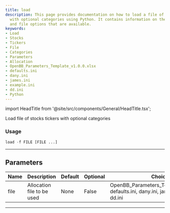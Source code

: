 ```yaml
---
title: load
description: This page provides documentation on how to load a file of stocks tickers
  with optional categories using Python. It contains information on the parameters
  and file options that are available.
keywords:
- Load
- Stocks
- Tickers
- File
- Categories
- Parameters
- Allocation
- OpenBB_Parameters_Template_v1.0.0.xlsx
- defaults.ini
- dany.ini
- james.ini
- example.ini
- dd.ini
- Python
---
```


import HeadTitle from '@site/src/components/General/HeadTitle.tsx';

<HeadTitle title="load - Po - Portfolio - Reference | OpenBB Terminal Docs" />

Load file of stocks tickers with optional categories

### Usage

```python
load -f FILE [FILE ...]
```

---

## Parameters

| Name | Description | Default | Optional | Choices |
| ---- | ----------- | ------- | -------- | ------- |
| file | Allocation file to be used | None | False | OpenBB_Parameters_Template_v1.0.0.xlsx, defaults.ini, dany.ini, james.ini, example.ini, dd.ini |

---
